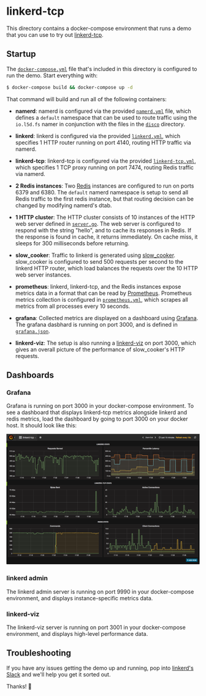 # linkerd-tcp

This directory contains a docker-compose environment that runs a demo that you
can use to try out [linkerd-tcp](https://github.com/linkerd/linkerd-tcp).

## Startup

The [`docker-compose.yml`](docker-compose.yml) file that's included in this
directory is configured to run the demo. Start everything with:

```bash
$ docker-compose build && docker-compose up -d
```

That command will build and run all of the following containers:

* **namerd**: namerd is configured via the provided [`namerd.yml`](namerd.yml)
file, which defines a `default` namespace that can be used to route traffic
using the `io.l5d.fs` namer in conjunction with the files in the [`disco`](
disco/) directory.

* **linkerd**: linkerd is configured via the provided [`linkerd.yml`](
linkerd.yml), which specifies 1 HTTP router running on port 4140, routing HTTP
traffic via namerd.

* **linkerd-tcp**: linkerd-tcp is configured via the provided
[`linkerd-tcp.yml`](linkerd-tcp.yml), which specifies 1 TCP proxy running on
port 7474, routing Redis traffic via namerd.

* **2 Redis instances**: Two [Redis](https://redis.io/) instances are configured
to run on ports 6379 and 6380. The `default` namerd namespace is setup to send
all Redis traffic to the first redis instance, but that routing decision can be
changed by modifying namerd's dtab.

* **1 HTTP cluster**: The HTTP cluster consists of 10 instances of the HTTP
web server defined in [`server.go`](server.go). The web server is configured
to respond with the string "hello", and to cache its responses in Redis. If the
response is found in cache, it returns immediately. On cache miss, it sleeps
for 300 milliseconds before returning.

* **slow_cooker**: Traffic to linkerd is generated using [slow\_cooker](
https://github.com/BuoyantIO/slow_cooker). slow\_cooker is configured to send
500 requests per second to the linkerd HTTP router, which load balances the
requests over the 10 HTTP web server instances.

* **prometheus**: linkerd, linkerd-tcp, and the Redis instances expose metrics
data in a format that can be read by [Prometheus](https://prometheus.io/).
Prometheus metrics collection is configured in [`prometheus.yml`](
prometheus.yml), which scrapes all metrics from all processes every 10 seconds.

* **grafana**: Collected metrics are displayed on a dashboard using [Grafana](
http://grafana.org/). The grafana dasbhard is running on port 3000, and is
defined in [`grafana.json`](grafana.json).

* **linkerd-viz**: The setup is also running a [linkerd-viz](
https://github.com/BuoyantIO/linkerd-viz) on port 3000, which gives an overall
picture of the performance of slow_cooker's HTTP requests.

## Dashboards

### Grafana

Grafana is running on port 3000 in your docker-compose environment. To see a
dashboard that displays linkerd-tcp metrics alongside linkerd and redis metrics,
load the dashboard by going to port 3000 on your docker host. It should look
like this:

![grafana](screenshot.png)

### linkerd admin

The linkerd admin server is running on port 9990 in your docker-compose
environment, and displays instance-specific metrics data.

### linkerd-viz

The linkerd-viz server is running on port 3001 in your docker-compose
environment, and displays high-level performance data.

## Troubleshooting

If you have any issues getting the demo up and running, pop into [linkerd's
Slack]( https://slack.linkerd.io) and we'll help you get it sorted out.

Thanks! 👋
